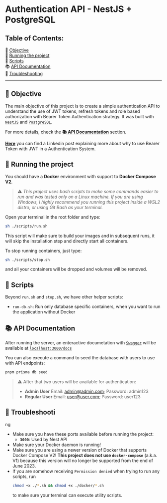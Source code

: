 # Authentication API - NestJS + PostgreSQL


## Table of Contents:

🎯 [Objective](#-objective)  
🏃 [Running the project](#-running-the-project)  
📄 [Scripts](#-scripts)  
📚 [API Documentation](#-api-documentation)  
🚧 [Troubleshooting](#-troubleshooting)


---


## 🎯 Objective

The main objective of this project is to create a simple authentication API to understand the use of JWT tokens, refresh tokens and role based authorization with Bearer Token Authentication strategy. It was built with [`NestJS`](https://nestjs.com/) and [`PostgreSQL`](https://www.postgresql.org/).

For more details, check the [**📚 API Documentation**](#📚-api-documentation) section.

[**Here**](#link) you can find a Linkedin post explaining more about why to use Bearer Token with JWT in a Authentication System.


## 🏃 Running the project

You should have a **Docker** environment with support to **Docker Compose V2**.

> ⚠️ _This project uses bash scripts to make some commands easier to run and was tested only on a Linux machine. If you are using Windows, I highly recommend you running this project inside a WSL2 distro, or using Git Bash as your terminal._

Open your terminal in the root folder and type:

```bash
sh ./scripts/run.sh
```

This script will make sure to build your images and in subsequent runs, it will skip the installation step and directly start all containers.

To stop running containers, just type:

```bash
sh ./scripts/stop.sh
```

and all your containers will be dropped and volumes will be removed.


## 📄 Scripts

Beyond `run.sh` and `stop.sh`, we have other helper scripts:

- `run-db.sh`: Run only database specific containers, when you want to run the application without Docker


## 📚 API Documentation

After running the server, an enteractive documetation with [`Swagger`](https://swagger.io/) will be available at [`localhost:3000/docs`](localhost:3000/docs)

You can also execute a command to seed the database with users to use with API endpoints:
```bash
pnpm prisma db seed
```

> ⚠️ After that two users will be available for authentication:
>
> - **Admin User** Email: admin@admin.com; Password: admin123
> - **Regular User** Email: user@user.com; Password: user123


## 🚧 Troubleshooti


ng

- Make sure you have these ports available before running the project:
  - **`3000`**: Used by Nest API
- Make sure your Docker daemon is running!
- Make sure you are using a newer version of Docker that supports Docker Compose V2! **This project does not use `docker-compose`** (a.k.a. V1) because this version will no longer be supported from the end of June 2023.
- If you are somehow receiving `Permission denied` when trying to run any scripts, run
  ```sh
  chmod +x ./*.sh && chmod +x ./docker/*.sh
  ```
  to make sure your terminal can execute utility scripts.
